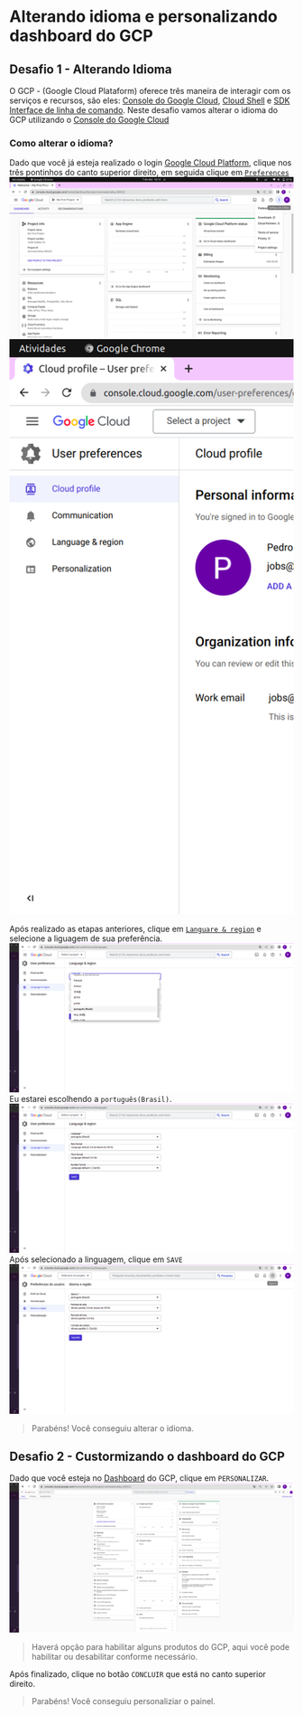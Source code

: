 # Alterando idioma e personalizando dashboard do GCP

## Desafio 1 - Alterando Idioma
O GCP - (Google Cloud Plataform)  oferece três maneira de interagir com os serviços e recursos, são eles: [Console do Google Cloud](https://console.cloud.google.com/), [Cloud Shell](https://cloud.google.com/shell/docs/features) e [SDK Interface de linha de comando](https://cloud.google.com/sdk/docs). Neste desafio vamos alterar o idioma do GCP utilizando o [Console do Google Cloud](https://console.cloud.google.com/)

### Como alterar o idioma?
Dado que você já esteja realizado o login  [Google Cloud Platform](https://cloud.google.com), clique nos três pontinhos do canto superior direito, em seguida clique em [``Preferences``](https://console.cloud.google.com/user-preferences/cloud-profile)
![alt text](/images/14.png)
![alt text](/images/15.png)


Após realizado as etapas anteriores, clique em [``Languare & region``](https://console.cloud.google.com/user-preferences/languages) e selecione a liguagem de sua preferência. 
![alt text](/images/16.png)
Eu estarei escolhendo a ``português(Brasil)``.
![alt text](/images/17.png)
 Após selecionado a linguagem, clique em ``SAVE``
 ![alt text](/images/18.png)

> Parabéns! Você conseguiu alterar o idioma.

 ## Desafio 2 - Custormizando o dashboard do GCP

Dado que você esteja no [Dashboard](https://console.cloud.google.com/home/dashboard?) do GCP, clique em ``PERSONALIZAR``. 
 ![alt text](/images/19.png)

> Haverá opção para habilitar alguns produtos do GCP, aqui você pode habilitar ou desabilitar conforme necessário. 

Após finalizado, clique no botão ``CONCLUIR`` que está no canto superior direito.

> Parabéns! Você conseguiu personaliziar o painel.

